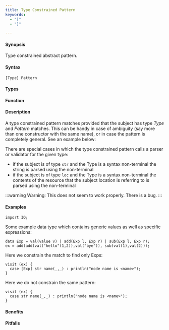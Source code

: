```yaml
---
title: Type Constrained Pattern
keywords:
  - "["
  - "]"

---
```


#### Synopsis

Type constrained abstract pattern.

#### Syntax

```rascal
[Type] Pattern
```

#### Types

#### Function

#### Description

A type constrained pattern matches provided that the subject has type _Type_ and _Pattern_ matches. This can be handy in case of ambiguity (say more than one constructor with the same name), or in case the pattern is completely general. See an example below:

There are special cases in which the type constrained pattern calls a parser or validator for the given type:

* if the subject is of type `str` and the Type is a syntax non-terminal the string is parsed using the non-terminal
* if the subject is of type `loc` and the Type is a syntax non-terminal the contents of the resource that the subject location is referring to is parsed using the non-terminal


:::warning
Warning: This does not seem to work properly. There is a bug.
:::

#### Examples

```rascal-shell
import IO;
```
Some example data type which contains generic values as well as specific expressions:
```rascal-shell,continue
data Exp = val(value v) | add(Exp l, Exp r) | sub(Exp l, Exp r);
ex = add(add(val("hello"(1,2)),val("bye")), sub(val(1),val(2)));
```
Here we constrain the match to find only Exps:
```rascal-shell,continue
visit (ex) {
  case [Exp] str name(_,_) : println("node name is <name>");
}
```
Here we do not constrain the same pattern:
```rascal-shell,continue
visit (ex) {
  case str name(_,_) : println("node name is <name>");
}
```

#### Benefits

#### Pitfalls

